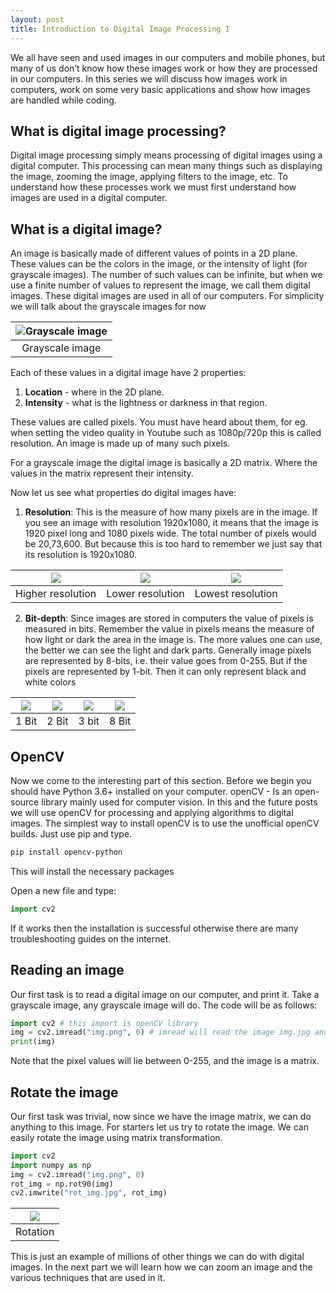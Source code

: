 ```yaml
---
layout: post
title: Introduction to Digital Image Processing I
---
```

We all have seen and used images in our computers and mobile phones, but many of us don’t know how these images work or how they are processed in our computers. In this series we will discuss how images work in computers, work on some very basic applications and show how images are handled while coding.

## What is digital image processing?
Digital image processing simply means processing of digital images using a digital computer. This processing can mean many things such as displaying the image, zooming the image, applying filters to the image, etc. To understand how these processes work we must first understand how images are used in a digital computer.

## What is a digital image?
An image is basically made of different values of points in a 2D plane. These values can be the
colors in the image, or the intensity of light (for grayscale images). The number of such values
can be infinite, but when we use a finite number of values to represent the image, we call them
digital images. These digital images are used in all of our computers.
For simplicity we will talk about the grayscale images for now


| ![Grayscale image]({{site.baseurl}}/assets/intro-to-dip/image4.png) | 
| :-----: |
| Grayscale image |


Each of these values in a digital image have 2 properties:
1. **Location** - where in the 2D plane.
2. **Intensity** - what is the lightness or darkness in that region.

These values are called pixels. You must have heard about them, for eg. when setting the video
quality in Youtube such as 1080p/720p this is called resolution. An image is made up of many
such pixels.

For a grayscale image the digital image is basically a 2D matrix. Where the values in the matrix
represent their intensity.

Now let us see what properties do digital images have:
1. **Resolution**: This is the measure of how many pixels are in the image. If you see an image with resolution 1920x1080, it means that the image is 1920 pixel long and 1080 pixels wide. The total number of pixels would be 20,73,600. But because this is too hard to remember we just say that its resolution is 1920x1080.

| ![]({{site.baseurl}}/assets/intro-to-dip/image6.png) | ![]({{site.baseurl}}/assets/intro-to-dip/image9.jpg) | ![]({{site.baseurl}}/assets/intro-to-dip/image10.jpg) | 
| :-----: | :----: | :-----: |
| Higher resolution | Lower resolution | Lowest resolution | 


2. **Bit-depth**: Since images are stored in computers the value of pixels is measured in bits.
Remember the value in pixels means the measure of how light or dark the area in the
image is. The more values one can use, the better we can see the light and dark parts.
Generally image pixels are represented by 8-bits, i.e. their value goes from 0-255. But if
the pixels are represented by 1-bit. Then it can only represent black and white colors

| ![]({{site.baseurl}}/assets/intro-to-dip/image17.png) | ![]({{site.baseurl}}/assets/intro-to-dip/image7.png) | ![]({{site.baseurl}}/assets/intro-to-dip/image2.png) | ![]({{site.baseurl}}/assets/intro-to-dip/image4.png) |
| :-----: | :----: | :-----: | :-----: |
| 1 Bit | 2 Bit | 3 bit | 8 Bit | 


## OpenCV
Now we come to the interesting part of this section.
Before we begin you should have Python 3.6+ installed on your computer.
openCV - Is an open-source library mainly used for computer vision. In this and the future posts
we will use openCV for processing and applying algorithms to digital images.
The simplest way to install openCV is to use the unofficial openCV builds. Just use pip and type.

```bash
pip install opencv-python
```

This will install the necessary packages

Open a new file and type:

```python
import cv2
```

If it works then the installation is successful otherwise there are many troubleshooting guides on
the internet.


## Reading an image
Our first task is to read a digital image on our computer, and print it.
Take a grayscale image, any grayscale image will do.
The code will be as follows:

```python
import cv2 # this import is openCV library
img = cv2.imread("img.png", 0) # imread will read the image img.jpg and the argument 0 mean read it in grayscale mode
print(img)
```

Note that the pixel values will lie between 0-255, and the image is a matrix.




## Rotate the image
Our first task was trivial, now since we have the image matrix, we can do anything to this image.
For starters let us try to rotate the image.
We can easily rotate the image using matrix transformation.

```python
import cv2
import numpy as np
img = cv2.imread("img.png", 0)
rot_img = np.rot90(img)
cv2.imwrite("rot_img.jpg", rot_img)
```


| ![]({{site.baseurl}}/assets/intro-to-dip/image14.jpg) | 
| :-----: |
| Rotation |


This is just an example of millions of other things we can do with digital images. In the next part we will learn how we can zoom an image and the various techniques that are
used in it.


